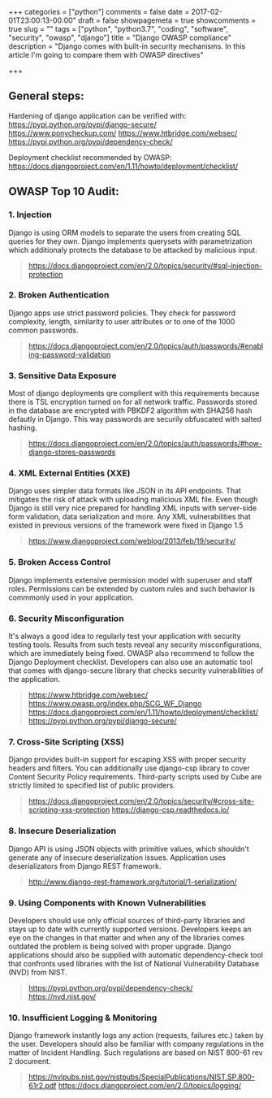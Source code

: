 +++
categories = ["python"]
comments = false
date = 2017-02-01T23:00:13-00:00"
draft = false
showpagemeta = true
showcomments = true
slug = ""
tags = ["python", "python3.7", "coding", "software", "security", "owasp", "django"]
title = "Django OWASP compliance"
description = "Django comes with built-in security mechanisms. In this article I'm going to compare them with OWASP directives"

+++


## General steps:

Hardening of django application can be verified with:
https://pypi.python.org/pypi/django-secure/
https://www.ponycheckup.com/
https://www.htbridge.com/websec/
https://pypi.python.org/pypi/dependency-check/  

Deployment checklist recommended by OWASP:
https://docs.djangoproject.com/en/1.11/howto/deployment/checklist/

## OWASP Top 10 Audit:

### 1. Injection

Django is using ORM models to separate the users from creating SQL queries for they own. Django implements querysets with parametrization which additionaly protects the database to be attacked by malicious input.  

> https://docs.djangoproject.com/en/2.0/topics/security/#sql-injection-protection

### 2. Broken Authentication

Django apps use strict password policies. They check for password complexity, length, similarity to user attributes or to one of the 1000 common passwords.

> https://docs.djangoproject.com/en/2.0/topics/auth/passwords/#enabling-password-validation

### 3. Sensitive Data Exposure

Most of django deployments qre complient with this requirements because there is TSL encryption turned on for all network traffic. Passwords stored in the database are encrypted with PBKDF2 algorithm with SHA256 hash defautly in Django. This way passwords are securily obfuscated with salted hashing.

> https://docs.djangoproject.com/en/2.0/topics/auth/passwords/#how-django-stores-passwords

### 4. XML External Entities (XXE)

Django uses simpler data formats like JSON in its API endpoints. That mitigates the risk of attack with uploading malicious XML file. Even though Django is still very nice prepared for handling XML inputs with server-side form validation, data serialization and more. Any XML vulnerabilities that existed in previous versions of the framework were fixed in Django 1.5

> https://www.djangoproject.com/weblog/2013/feb/19/security/

### 5. Broken Access Control

Django implements extensive permission model with superuser and staff roles. Permissions can be extended by custom rules and such behavior is commmonly used in your application.

### 6. Security Misconfiguration

It's always a good idea to regularly test your application with security testing tools. Results from such tests reveal any security misconfigurations, which are immediately being fixed. OWASP also recommend to follow the Django Deployment checklist. Developers can also use an automatic tool that comes with django-secure library that checks security vulnerabilities of the application.

> https://www.htbridge.com/websec/
> https://www.owasp.org/index.php/SCG_WF_Django
> https://docs.djangoproject.com/en/1.11/howto/deployment/checklist/
> https://pypi.python.org/pypi/django-secure/

### 7. Cross-Site Scripting (XSS)

Django provides built-in support for escaping XSS with proper security headers and filters. You can additionally use django-csp library to cover Content Security Policy requirements. Third-party scripts used by Cube are strictly limited to specified list of public providers.

> https://docs.djangoproject.com/en/2.0/topics/security/#cross-site-scripting-xss-protection
> https://django-csp.readthedocs.io/

### 8. Insecure Deserialization

Django API is using JSON objects with primitive values, which shouldn't generate any of insecure deserialization issues. Application uses deserializators from Django REST framework.

> http://www.django-rest-framework.org/tutorial/1-serialization/

### 9. Using Components with Known Vulnerabilities

Developers should use only official sources of third-party libraries and stays up to date with currently supported versions. Developers keeps an eye on the changes in that matter and when any of the libraries comes outdated the problem is being solved with proper upgrade. Django applications should also be supplied with automatic dependency-check tool that confronts used libraries with the list of National Vulnerability Database (NVD) from NIST.

> https://pypi.python.org/pypi/dependency-check/  
> https://nvd.nist.gov/

### 10. Insufficient Logging & Monitoring

Django framework instantly logs any action (requests, failures etc.) taken by the user. Developers should also be familiar with company regulations in the matter of Incident Handling. Such regulations are based on NIST 800-61 rev 2 document.

> https://nvlpubs.nist.gov/nistpubs/SpecialPublications/NIST.SP.800-61r2.pdf
> https://docs.djangoproject.com/en/2.0/topics/logging/


